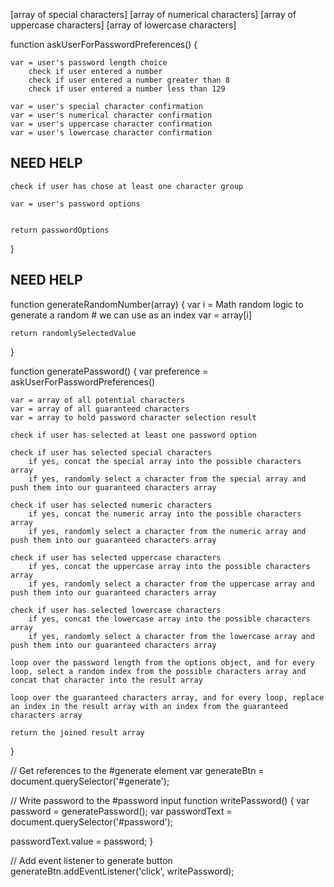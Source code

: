 [array of special characters]
[array of numerical characters]
[array of uppercase characters]
[array of lowercase characters]

function askUserForPasswordPreferences() {

    var = user's password length choice
        check if user entered a number
        check if user entered a number greater than 8
        check if user entered a number less than 129

    var = user's special character confirmation
    var = user's numerical character confirmation
    var = user's uppercase character confirmation
    var = user's lowercase character confirmation

## NEED HELP ##
    check if user has chose at least one character group

    var = user's password options 
  

    return passwordOptions
}


## NEED HELP ##
function generateRandomNumber(array) {
    var i = Math random logic to generate a random # we can use as an index
    var = array[i]

    return randomlySelectedValue
}

function generatePassword() {
    var preference = askUserForPasswordPreferences() 

    var = array of all potential characters
    var = array of all guaranteed characters
    var = array to hold password character selection result

    check if user has selected at least one password option

    check if user has selected special characters
        if yes, concat the special array into the possible characters array
        if yes, randomly select a character from the special array and push them into our guaranteed characters array  

    check if user has selected numeric characters
        if yes, concat the numeric array into the possible characters array
        if yes, randomly select a character from the numeric array and push them into our guaranteed characters array

    check if user has selected uppercase characters
        if yes, concat the uppercase array into the possible characters array
        if yes, randomly select a character from the uppercase array and push them into our guaranteed characters array

    check if user has selected lowercase characters
        if yes, concat the lowercase array into the possible characters array
        if yes, randomly select a character from the lowercase array and push them into our guaranteed characters array

    loop over the password length from the options object, and for every loop, select a random index from the possible characters array and concat that character into the result array

    loop over the guaranteed characters array, and for every loop, replace an index in the result array with an index from the guaranteed characters array

    return the joined result array
}

// Get references to the #generate element
var generateBtn = document.querySelector('#generate');

// Write password to the #password input
function writePassword() {
  var password = generatePassword();
  var passwordText = document.querySelector('#password');

  passwordText.value = password;
}

// Add event listener to generate button
generateBtn.addEventListener('click', writePassword);

